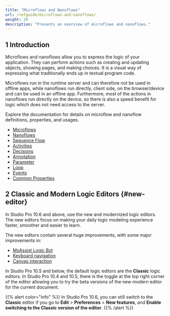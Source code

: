 ```yaml
---
title: "Microflows and Nanoflows"
url: /refguide/microflows-and-nanoflows/
weight: 10
description: "Presents an overview of microflows and nanoflows."
---
```


## 1 Introduction

Microflows and nanoflows allow you to express the logic of your application. They can perform actions such as creating and updating objects, showing pages, and making choices. It is a visual way of expressing what traditionally ends up in textual program code.

Microflows run in the runtime server and can therefore not be used in offline apps, while nanoflows run directly, client side, on the browser/device and can be used in an offline app. Furthermore, most of the actions in nanoflows run directly on the device, so there is also a speed benefit for logic which does not need access to the server. 

Explore the documentation for details on microflow and nanoflow definitions, properties, and usages.

* [Microflows](/refguide/microflows/)
* [Nanoflows](/refguide/nanoflows/)
* [Sequence Flow](/refguide/sequence-flow/)
* [Activities](/refguide/activities/)
* [Decisions](/refguide/decisions/)
* [Annotation](/refguide/annotation/)
* [Parameter](/refguide/parameter/)
* [Loop](/refguide/loop/)
* [Events](/refguide/events/)
* [Common Properties](/refguide/microflow-element-common-properties/)

## 2 Classic and Modern Logic Editors {#new-editor}

In Studio Pro 10.6 and above, use the new and modernized logic editors. The new editors focus on making your daily logic modeling experience faster, smoother and easier to learn. 

The new editors contain several huge improvements, with some major improvements in:

* [MxAssist Logic Bot](/refguide/mx-assist-logic-bot/)
* [Keyboard navigation](/refguide/microflows/#keyboard-improved) 
* [Canvas interaction](/refguide/microflows/#canvas-interaction)

In Studio Pro 10.5 and below, the default logic editors are the **Classic** logic editors. In Studio Pro 10.4 and 10.5, there is the toggle at the top right corner of the editor allowing you to try the beta versions of the new modern editor for the current document.

{{% alert color="info" %}}
In Studio Pro 10.6, you can still switch to the **Classic** editor if you go to **Edit** > **Preferences** > **New features**, and **Enable switching to the Classic version of the editor**.
{{% /alert %}}
